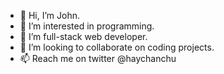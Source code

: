 - 👋 Hi, I’m John.
- 👀 I’m interested in programming.
- 🌱 I’m full-stack web developer.
- 💞️ I’m looking to collaborate on coding projects.
- 📫 Reach me on twitter @haychanchu

<!---
haychanchu/haychanchu is a ✨ special ✨ repository because its `README.md` (this file) appears on your GitHub profile.
You can click the Preview link to take a look at your changes.
--->
